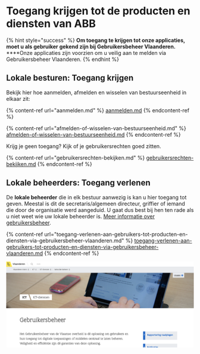 # Toegang krijgen tot de producten en diensten van ABB

{% hint style="success" %}
**Om toegang te krijgen tot onze applicaties, moet u als gebruiker gekend zijn bij Gebruikersbeheer Vlaanderen.**\
****Onze applicaties zijn voorzien om u veilig aan te melden via Gebruikersbeheer Vlaanderen.
{% endhint %}

## Lokale besturen: Toegang krijgen

Bekijk hier hoe aanmelden, afmelden en wisselen van bestuurseenheid in elkaar zit:

{% content-ref url="aanmelden.md" %}
[aanmelden.md](aanmelden.md)
{% endcontent-ref %}

{% content-ref url="afmelden-of-wisselen-van-bestuurseenheid.md" %}
[afmelden-of-wisselen-van-bestuurseenheid.md](afmelden-of-wisselen-van-bestuurseenheid.md)
{% endcontent-ref %}

Krijg je geen toegang? Kijk of je gebruikersrechten goed zitten.

{% content-ref url="gebruikersrechten-bekijken.md" %}
[gebruikersrechten-bekijken.md](gebruikersrechten-bekijken.md)
{% endcontent-ref %}

## Lokale beheerders: Toegang verlenen

De **lokale beheerder** die in elk bestuur aanwezig is kan u hier toegang tot geven. Meestal is dit de secretaris/algemeen directeur, griffier of iemand die door de organisatie werd aangeduid. U gaat dus best bij hen ten rade als u niet weet wie uw lokale beheerder is. [Meer informatie over gebruikersbeheer](toegang-verlenen-aan-gebruikers-tot-producten-en-diensten-via-gebruikersbeheer-vlaanderen.md).

{% content-ref url="toegang-verlenen-aan-gebruikers-tot-producten-en-diensten-via-gebruikersbeheer-vlaanderen.md" %}
[toegang-verlenen-aan-gebruikers-tot-producten-en-diensten-via-gebruikersbeheer-vlaanderen.md](toegang-verlenen-aan-gebruikers-tot-producten-en-diensten-via-gebruikersbeheer-vlaanderen.md)
{% endcontent-ref %}

![Gebruikersbeheer Vlaanderen](<../../.gitbook/assets/gebruikersbeheer-vlaanderen (2).png>)
